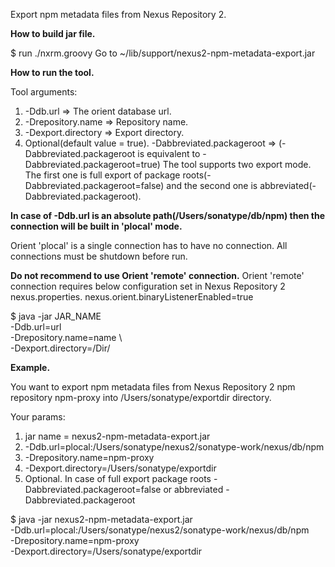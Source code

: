 Export npm metadata files from Nexus Repository 2.

**How to build jar file.**

$ run ./nxrm.groovy
Go to ~/lib/support/nexus2-npm-metadata-export.jar

**How to run the tool.**

Tool arguments:

1. -Ddb.url => The orient database url.
2. -Drepository.name => Repository name.
3. -Dexport.directory => Export directory.
4. Optional(default value = true). -Dabbreviated.packageroot => 
   (-Dabbreviated.packageroot is equivalent to -Dabbreviated.packageroot=true)
   The tool supports two export mode. The first one is full export of package roots(-Dabbreviated.packageroot=false) 
   and the second one is abbreviated(-Dabbreviated.packageroot).

**In case of -Ddb.url is an absolute path(/Users/sonatype/db/npm) then the connection will be built in 'plocal' mode.**

Orient 'plocal' is a single connection has to have no connection.
All connections must be shutdown before run.

**Do not recommend to use Orient 'remote' connection.**
Orient 'remote' connection requires below configuration set in Nexus Repository 2 nexus.properties.
nexus.orient.binaryListenerEnabled=true

$ java -jar JAR_NAME \
-Ddb.url=url \
-Drepository.name=name \    
-Dexport.directory=/Dir/

**Example.**

You want to export npm metadata files from Nexus Repository 2 npm repository npm-proxy into /Users/sonatype/exportdir directory.

Your params:
1. jar name = nexus2-npm-metadata-export.jar
2. -Ddb.url=plocal:/Users/sonatype/nexus2/sonatype-work/nexus/db/npm
3. -Drepository.name=npm-proxy
4. -Dexport.directory=/Users/sonatype/exportdir
5. Optional. In case of full export package roots -Dabbreviated.packageroot=false or abbreviated -Dabbreviated.packageroot

$ java -jar nexus2-npm-metadata-export.jar \
            -Ddb.url=plocal:/Users/sonatype/nexus2/sonatype-work/nexus/db/npm \
            -Drepository.name=npm-proxy \
            -Dexport.directory=/Users/sonatype/exportdir